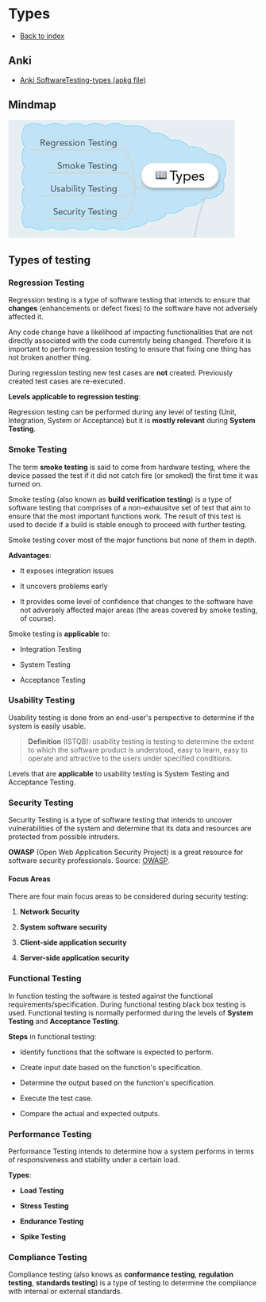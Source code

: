 # Types

- [Back to index](README.md)

## Anki

- [Anki SoftwareTesting-types (apkg file)](anki/SoftwareTesting-Types.apkg)

## Mindmap
![Types](img/types.png)

## Types of testing


### Regression Testing
Regression testing is a type of software testing that intends to ensure that **changes** (enhancements or defect fixes) to the software have not adversely affected it.

Any code change have a likelihood af impacting functionalities that are not directly associated with the code currentrly being changed. Therefore it is important to perform regression testing to ensure that fixing one thing has not broken another thing. 

During regression testing new test cases are **not** created. Previously created test cases are re-executed.

**Levels applicable to regression testing**:

Regression testing can be performed during any level of testing (Unit, Integration, System or Acceptance) but it is **mostly relevant** during **System Testing**.

### Smoke Testing
The term **smoke testing** is said to come from hardware testing, where the device passed the test if it did not catch fire (or smoked) the first time it was turned on.

Smoke testing (also known as **build verification testing**) is a type of software testing that comprises of a non-exhausitve set of test that aim to ensure that the most important functions work. The result of this test is used to decide if a build is stable enough to proceed with further testing. 

Smoke testing cover most of the major functions but none of them in depth.

**Advantages**:

- It exposes integration issues

- It uncovers problems early

- It provides some level of confidence that changes to the software have not adversely affected major areas (the areas covered by smoke testing, of course).

Smoke testing is **applicable** to:

- Integration Testing

- System Testing

- Acceptance Testing

### Usability Testing
Usability testing is done from an end-user's perspective to determine if the system is easily usable.

> **Definition** (ISTQB): usability testing is testing to determine the extent to which the software product is understood, easy to learn, easy to operate and attractive to the users under specified conditions.

Levels that are **applicable** to usability testing is System Testing and Acceptance Testing.

### Security Testing
Security Testing is a type of software testing that intends to uncover vulnerabilities of the system and determine that its data and resources are protected from possible intruders.

**OWASP** (Open Web Application Security Project) is a great resource for software security professionals.
Source: [OWASP](https://www.owasp.org/index.php/Category:OWASP_Testing_Project).

#### Focus Areas
There are four main focus areas to be considered during security testing:

1. **Network Security**

2. **System software security**

3. **Client-side application security**

4. **Server-side application security**

### Functional Testing
In function testing the software is tested against the functional requirements/specification.
During functional testing black box testing is used. Functional testing is normally performed during the levels of **System Testing** and **Acceptance Testing**. 

**Steps** in functional testing:

- Identify functions that the software is expected to perform.

- Create input date based on the function's specification.

- Determine the output based on the function's specification.

- Execute the test case.

- Compare the actual and expected outputs.

### Performance Testing
Performance Testing intends to determine how a system performs in terms of responsiveness and stability under a certain load. 

**Types**:

- **Load Testing**

- **Stress Testing**

- **Endurance Testing**

- **Spike Testing**

### Compliance Testing
Compliance testing (also knows as **conformance testing**, **regulation testing**, **standards testing**) is a type of testing to determine the compliance with internal or external standards.

